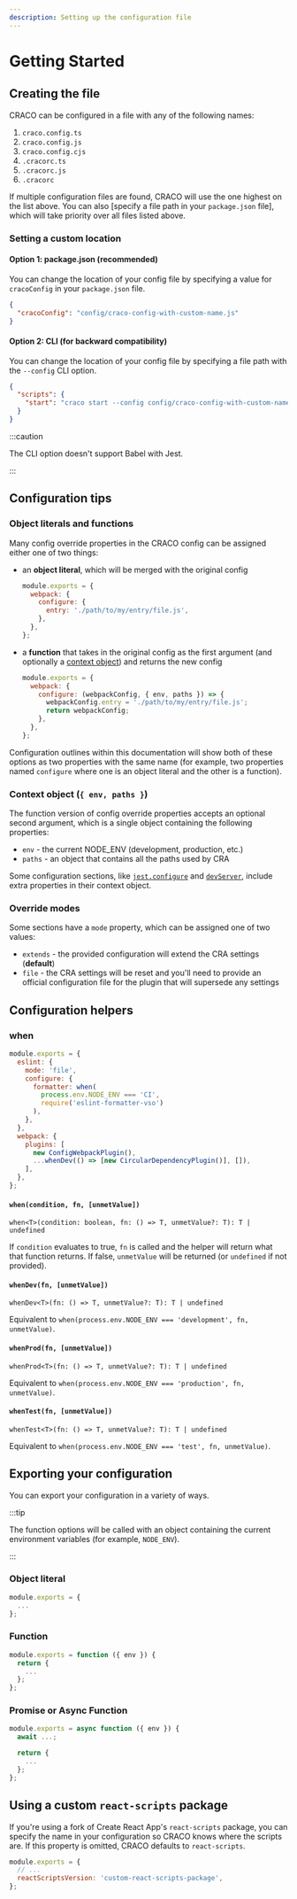 ```yaml
---
description: Setting up the configuration file
---
```


# Getting Started

## Creating the file

CRACO can be configured in a file with any of the following names:

1. `craco.config.ts`
2. `craco.config.js`
3. `craco.config.cjs`
4. `.cracorc.ts`
5. `.cracorc.js`
6. `.cracorc`

If multiple configuration files are found, CRACO will use the one highest on the list above. You can also [specify a file path in your `package.json` file], which will take priority over all files listed above.

### Setting a custom location

#### Option 1: package.json (recommended)

You can change the location of your config file by specifying a value for `cracoConfig` in your `package.json` file.

```json title="package.json"
{
  "cracoConfig": "config/craco-config-with-custom-name.js"
}
```

#### Option 2: CLI (for backward compatibility)

You can change the location of your config file by specifying a file path with the `--config` CLI option.

```json title="package.json"
{
  "scripts": {
    "start": "craco start --config config/craco-config-with-custom-name.js"
  }
}
```

:::caution

The CLI option doesn't support Babel with Jest.

:::

## Configuration tips

### Object literals and functions

Many config override properties in the CRACO config can be assigned either one of two things:

- an **object literal**, which will be merged with the original config

  ```js title="craco.config.js (example)"
  module.exports = {
    webpack: {
      configure: {
        entry: './path/to/my/entry/file.js',
      },
    },
  };
  ```

- a **function** that takes in the original config as the first argument (and optionally a [context object](#context-object--env-paths-)) and returns the new config

  ```js title="craco.config.js (example)"
  module.exports = {
    webpack: {
      configure: (webpackConfig, { env, paths }) => {
        webpackConfig.entry = './path/to/my/entry/file.js';
        return webpackConfig;
      },
    },
  };
  ```

Configuration outlines within this documentation will show both of these options as two properties with the same name (for example, two properties named `configure` where one is an object literal and the other is a function).

### Context object (`{ env, paths }`)

The function version of config override properties accepts an optional second argument, which is a single object containing the following properties:

- `env` - the current NODE_ENV (development, production, etc.)
- `paths` - an object that contains all the paths used by CRA

Some configuration sections, like [`jest.configure`](./jest.md#jestconfigure) and [`devServer`](./devserver.md#devserver-1), include extra properties in their context object.

### Override modes

Some sections have a `mode` property, which can be assigned one of two values:

- `extends` - the provided configuration will extend the CRA settings (**default**)
- `file` - the CRA settings will be reset and you'll need to provide an official configuration file for the plugin that will supersede any settings

## Configuration helpers

### when

```js title="craco.config.js (example)"
module.exports = {
  eslint: {
    mode: 'file',
    configure: {
      formatter: when(
        process.env.NODE_ENV === 'CI',
        require('eslint-formatter-vso')
      ),
    },
  },
  webpack: {
    plugins: [
      new ConfigWebpackPlugin(),
      ...whenDev(() => [new CircularDependencyPlugin()], []),
    ],
  },
};
```

#### `when(condition, fn, [unmetValue])`

`when<T>(condition: boolean, fn: () => T, unmetValue?: T): T | undefined`

If `condition` evaluates to true, `fn` is called and the helper will return what that function returns. If false, `unmetValue` will be returned (or `undefined` if not provided).

#### `whenDev(fn, [unmetValue])`

`whenDev<T>(fn: () => T, unmetValue?: T): T | undefined`

Equivalent to `when(process.env.NODE_ENV === 'development', fn, unmetValue)`.

#### `whenProd(fn, [unmetValue])`

`whenProd<T>(fn: () => T, unmetValue?: T): T | undefined`

Equivalent to `when(process.env.NODE_ENV === 'production', fn, unmetValue)`.

#### `whenTest(fn, [unmetValue])`

`whenTest<T>(fn: () => T, unmetValue?: T): T | undefined`

Equivalent to `when(process.env.NODE_ENV === 'test', fn, unmetValue)`.

## Exporting your configuration

You can export your configuration in a variety of ways.

:::tip

The function options will be called with an object containing the current environment variables (for example, `NODE_ENV`).

:::

### Object literal

```js title="craco.config.js"
module.exports = {
  ...
};
```

### Function

```js title="craco.config.js"
module.exports = function ({ env }) {
  return {
    ...
  };
};
```

### Promise or Async Function

```js title="craco.config.js"
module.exports = async function ({ env }) {
  await ...;

  return {
    ...
  };
};
```

## Using a custom `react-scripts` package

If you're using a fork of Create React App's `react-scripts` package, you can specify the name in your configuration so CRACO knows where the scripts are. If this property is omitted, CRACO defaults to `react-scripts`.

```js title="craco.config.js"
module.exports = {
  // ...
  reactScriptsVersion: 'custom-react-scripts-package',
};
```
